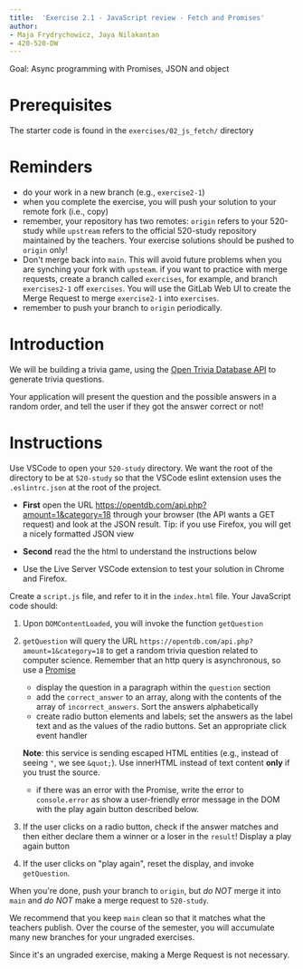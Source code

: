 ```yaml
---
title:  'Exercise 2.1 - JavaScript review - Fetch and Promises'
author:
- Maja Frydrychowicz, Jaya Nilakantan
- 420-520-DW
---
```


Goal: Async programming with Promises, JSON and object

# Prerequisites

The starter code is found in the `exercises/02_js_fetch/` directory

# Reminders 

* do your work in a new branch (e.g., `exercise2-1`)
* when you complete the exercise, you will push your solution to your remote fork (i.e., copy)
* remember, your repository has two remotes: `origin` refers to your 520-study while 
  `upstream` refers to the official 520-study repository maintained by the teachers. 
  Your exercise solutions should be pushed to `origin` only!
* Don't merge back into `main`. This will avoid future problems when you are synching your fork with `upsteam`. if you want to practice with merge requests, create a branch called `exercises`, for example, and branch `exercises2-1` off `exercises`. You will use the GitLab Web UI to create the Merge Request to merge  `exercise2-1` into `exercises`.
* remember to push your branch to `origin` 
periodically.

# Introduction

We will be building a trivia game, using the [Open Trivia Database API](https://opentdb.com/api_config.php) to generate trivia questions.

Your application will present the question and the possible answers in a random order, and tell the user if they got the answer correct or not!

# Instructions

Use VSCode to open your `520-study` directory. We want the root of the 
directory to be at `520-study` so that the VSCode eslint extension uses 
the `.eslintrc.json` at the root of the project.

* __First__ open the URL https://opentdb.com/api.php?amount=1&category=18 through your browser (the API wants a GET request) and look at the JSON result. Tip: if you use Firefox, you will get a nicely formatted JSON view

* __Second__ read the the html to understand the instructions below
* Use the Live Server VSCode extension to test your solution in Chrome and 
  Firefox.


Create a `script.js` file, and refer to it in the `index.html` file. Your JavaScript code should:

1.  Upon `DOMContentLoaded`, you will invoke the function `getQuestion`
2. `getQuestion` will query the URL `https://opentdb.com/api.php?amount=1&category=18` to get a random trivia question related to computer science. Remember that an http query is asynchronous, so use a [Promise](https://developer.mozilla.org/en-US/docs/Web/JavaScript/Reference/Global_Objects/Promise)
    * display the question in a paragraph within the `question` section
    * add the `correct_answer` to an array, along with the contents of the array of `incorrect_answers`. Sort the answers alphabetically
    * create radio button elements and labels; set the answers as the label text and as the values of the radio buttons. Set an appropriate click event handler

    **Note**: this service is sending escaped HTML entities (e.g., instead of seeing `"`, we see `&quot;`). Use innerHTML instead of text content **only** if you trust the source.

    * if there was an error with the Promise, write the error to `console.error` as show a user-friendly error message in the DOM with the play again button described below.

3.  If the user clicks on a radio button, check if the answer matches and then either 
    declare them a winner or a loser in the `result`! Display a play again button

4. If the user clicks on "play again", reset the display, and invoke `getQuestion`. 


When you're done, push your branch to `origin`, but _do NOT_ merge it into `main`
and _do NOT_ make a merge request to `520-study`.

We recommend that you keep `main` clean so that it matches what the teachers 
publish. Over the course of the semester, you will accumulate many new branches 
for your ungraded exercises. 

Since it's an ungraded exercise, making a Merge Request is not necessary.
